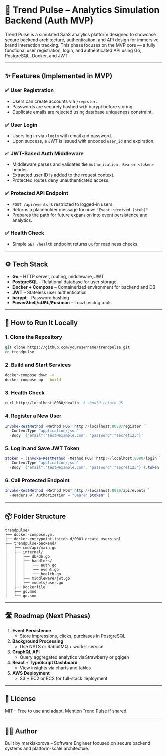
# 🧠 Trend Pulse – Analytics Simulation Backend (Auth MVP)

Trend Pulse is a simulated SaaS analytics platform designed to showcase secure backend architecture, authentication, and API design for immersive brand interaction tracking. This phase focuses on the MVP core — a fully functional user registration, login, and authenticated API using Go, PostgreSQL, Docker, and JWT.

---

## ✨ Features (Implemented in MVP)

### ✅ User Registration
- Users can create accounts via `/register`.
- Passwords are securely hashed with bcrypt before storing.
- Duplicate emails are rejected using database uniqueness constraint.

### ✅ User Login
- Users log in via `/login` with email and password.
- Upon success, a JWT is issued with encoded `user_id` and expiration.

### ✅ JWT-Based Auth Middleware
- Middleware parses and validates the `Authorization: Bearer <token>` header.
- Extracted user ID is added to the request context.
- Protected routes deny unauthenticated access.

### ✅ Protected API Endpoint
- `POST /api/events` is restricted to logged-in users.
- Returns a placeholder message for now: `"Event received (stub)"`
- Prepares the path for future expansion into event persistence and analytics.

### ✅ Health Check
- Simple `GET /health` endpoint returns `OK` for readiness checks.

---

## ⚙️ Tech Stack

- **Go** – HTTP server, routing, middleware, JWT
- **PostgreSQL** – Relational database for user storage
- **Docker + Compose** – Containerized environment for backend and DB
- **JWT** – Stateless user authentication
- **bcrypt** – Password hashing
- **PowerShell/cURL/Postman** – Local testing tools

---

## 🚀 How to Run It Locally

### 1. Clone the Repository
```bash
git clone https://github.com/yourusername/trendpulse.git
cd trendpulse
```

### 2. Build and Start Services
```bash
docker-compose down -v
docker-compose up --build
```

### 3. Health Check
```bash
curl http://localhost:8080/health  # should return OK
```

### 4. Register a New User
```powershell
Invoke-RestMethod -Method POST http://localhost:8080/register `
  -ContentType "application/json" `
  -Body '{"email":"test@example.com", "password":"secret123"}'
```

### 5. Log In and Save JWT Token
```powershell
$token = (Invoke-RestMethod -Method POST http://localhost:8080/login `
  -ContentType "application/json" `
  -Body '{"email":"test@example.com", "password":"secret123"}').token
```

### 6. Call Protected Endpoint
```powershell
Invoke-RestMethod -Method POST http://localhost:8080/api/events `
  -Headers @{ Authorization = "Bearer $token" }
```

---

## 📦 Folder Structure
```
trendpulse/
├── docker-compose.yml
├── docker-entrypoint-initdb.d/0001_create_users.sql
├── trendpulse-backend/
│   ├── cmd/api/main.go
│   ├── internal/
│   │   ├── db/db.go
│   │   ├── handlers/
│   │   │   ├── auth.go
│   │   │   ├── event.go
│   │   │   └── health.go
│   │   ├── middleware/jwt.go
│   │   └── models/user.go
│   ├── Dockerfile
│   ├── go.mod
│   └── go.sum
```

---

## 🛣 Roadmap (Next Phases)

1. **Event Persistence**
   - Store impressions, clicks, purchases in PostgreSQL
2. **Background Processing**
   - Use NATS or RabbitMQ + worker service
3. **GraphQL API**
   - Query aggregated analytics via Strawberry or gqlgen
4. **React + TypeScript Dashboard**
   - View insights via charts and tables
5. **AWS Deployment**
   - S3 + EC2 or ECS for full-stack deployment

---

## 📄 License
MIT – Free to use and adapt. Mention Trend Pulse if shared.

---

## 🙋‍♂️ Author
Built by markiskorova – Software Engineer focused on secure backend systems and platform-scale architecture.
